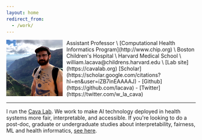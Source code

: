 ```yaml
---
layout: home
redirect_from:
  - /work/
---
```


<img style="float: left; padding: 0px 10px 0px 0px;" width="150" height="150" src="/files/profile_pic_2.JPG" alt="me"/>
Assistant Professor \
[Computational Health Informatics Program](http://www.chip.org) \
Boston Children's Hospital \
Harvard Medical School \
william.lacava@childrens.harvard.edu \
[Lab site](https://cavalab.org) 
[Scholar](https://scholar.google.com/citations?hl=en&user=iZB7inEAAAAJ) - 
[Github](https://github.com/lacava) -
[Twitter](https://twitter.com/w_la_cava)

---

I run the [Cava Lab](https://cavalab.org). 
We work to make AI technology deployed in health systems more fair, interpretable, and accessible. 
If you're looking to do a post-doc, graduate or undergraduate studies about interpretability, fairness, ML and health informatics, [see here](https://cavalab.org/join).

